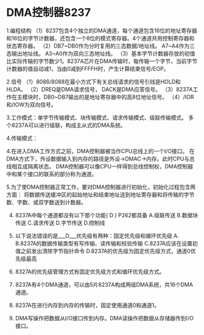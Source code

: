 # DMA控制器8237

1.编程结构
 （1）8237包含4个独立的DMA通道，每个通道包含16位的地址寄存器和16位的字节计数器，还包含一个8位的模式寄存器。4个通道共用控制寄存器和状态寄存器。
 （2）DB7~DB0作为分时复用的三态数据/地址线。
     A7~A4作为三态输出地址线。
     A3~A0作为双向三态地址线。
 （3）基本字节计数器存放的初值比实际传输的字节数少1。8237A芯片在DMA传输时，每传输一个字节，当前字节计数器的值自动减1，当由0减到FFFFH时，产生计算结束信号/EOP。
 
2.信号
 （1）8086/8088在最小方式下有关总线请求的信号引线是HOLD和HLDA。
 （2）DREQ是DMA请求信号， DACK是DMA应答信号。
 （3）8237A工作在主模块时，DB0~DB7输出的是地址寄存器中的高8位地址信号。
 （4）/IOR和/IOW为双向信号。

3.工作模式：单字节传输模式、块传输模式、请求传输模式、级联传输模式。
 多个8237A可以进行级联，构成主从式的DMA系统。
  
4.传输模式：
 
 
4.在进入DMA工作方式之前，DMA控制器被当作CPU总线上的一个I/O接口。
 在DMA方式下，外设数据输入到内存的路径是外设→DMAC→内存。此时CPU与总线相互成隔离状态。
 DMA控制器可以像CPU一样得到总线控制权，DMA控制器中和某个接口的联系的部分称为通道。

5.为了使DMA控制器正常工作，要对DMA控制器进行初始化，初始化过程包含两方面：
 将数据传送缓冲区的起始地址和结束地址送到地址寄存器和将传输的字节数、字数、或双字数送到计数器。


4.	8237A中每个通道都没有以下那个功能(  D   ) P262都具备
A.级联传送       B.数据块传送
C.请求传送       D.字节传送               D.控制线 

15.	以下说法错误的是___D___优先级有两种：固定优先级和循环优先级
A.
B.8237A的数据传输类型有写传输、读传输和校验传输
C.8237A应该在设置初值之前发出清除字节指针命令
D.8237A的优先级为固定优先级方式，通道0优先级最高

10.	8327A的优先级管理方式有固定优先级方式和循环优先级方式。
11.	8237A有4个DMA通道，可以由5片8237A构成两级DMA系统，共16个DMA通道。
12.	8237A在进行内存到内存的传输时，固定使用通道0和通道1。
13.	DMA写操作把数据从I/O接口传到内存。DMA读操作把数据从存储器传到I/O接口。
